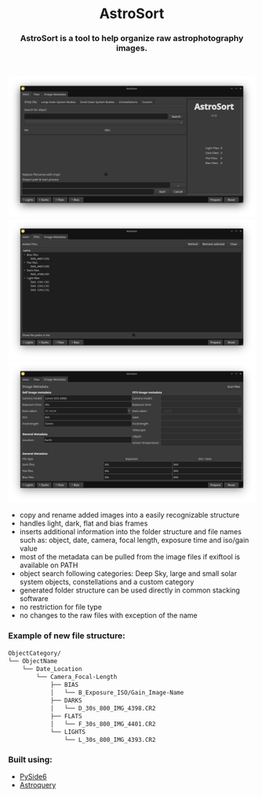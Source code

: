 
<h1 align="center">AstroSort</h1>

<h3 align="center">AstroSort is a tool to help organize raw astrophotography images. </h3>
<br/>

<p align="center">
<img src="img/main_tab.png" width="800" >
<img src="img/files_tab.png" width="800" >
<img src="img/metadata_tab.png" width="800" title="Screenshots of AstroQuery">
</p>

- copy and rename added images into a easily recognizable structure
- handles light, dark, flat and bias frames
- inserts additional information into the folder structure and file names such as:
  object, date, camera, focal length, exposure time and iso/gain value
- most of the metadata can be pulled from the image files if exiftool is available on PATH
- object search following categories: Deep Sky, large and small solar system objects, constellations and a custom category
- generated folder structure can be used directly in common stacking software
- no restriction for file type
- no changes to the raw files with exception of the name

### Example of new file structure:
```
ObjectCategory/
└── ObjectName
    └── Date_Location
        └── Camera_Focal-Length
            ├── BIAS
            │   └── B_Exposure_ISO/Gain_Image-Name
            ├── DARKS
            │   └── D_30s_800_IMG_4398.CR2
            ├── FLATS
            │   └── F_30s_800_IMG_4401.CR2
            └── LIGHTS
                └── L_30s_800_IMG_4393.CR2
```

### Built using:
- [PySide6](https://wiki.qt.io/Main)
- [Astroquery](https://github.com/astropy/astroquery)
